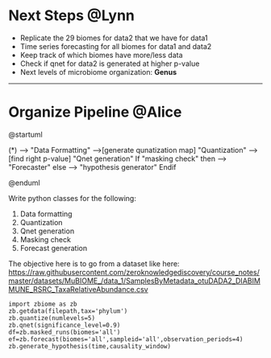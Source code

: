 # Next Steps @Lynn

* Replicate the 29 biomes for data2 that we have for data1
* Time series forecasting for all biomes for data1 and data2
* Keep track of which biomes have more/less data
* Check if qnet for data2 is generated at higher p-value
* Next levels of microbiome organization: **Genus**

---

# Organize Pipeline @Alice


@startuml

(*) --> "Data Formatting"
-->[generate qunatization map] "Quantization"
-->[find right p-value] "Qnet generation"
If  "masking check" then
--> "Forecaster"
else
--> "hypothesis generator"
Endif

@enduml

Write python classes for the following: 

1. Data formatting  
2. Quantization
3. Qnet generation
4. Masking check
5. Forecast generation

The objective here is to go from a dataset like here:
https://raw.githubusercontent.com/zeroknowledgediscovery/course_notes/master/datasets/MuBIOME_/data_1/SamplesByMetadata_otuDADA2_DIABIMMUNE_RSRC_TaxaRelativeAbundance.csv

```
import zbiome as zb
zb.getdata(filepath,tax='phylum')
zb.quantize(numlevels=5)
zb.qnet(significance_level=0.9)
df=zb.masked_runs(biomes='all')
ef=zb.forecast(biomes='all',sampleid='all',observation_periods=4)
zb.generate_hypothesis(time,causality_window)
```

